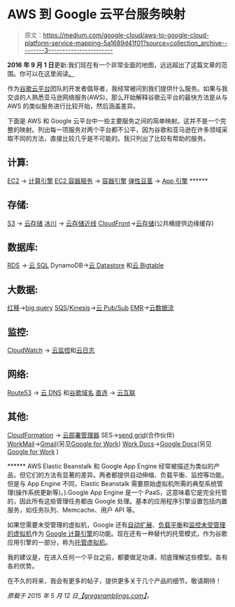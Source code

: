 # AWS 到 Google 云平台服务映射

> 原文：<https://medium.com/google-cloud/aws-to-google-cloud-platform-service-mapping-5a1689d41f01?source=collection_archive---------3----------------------->

**2016 年 9 月 1 日**更新:我们现在有一个非常全面的地图，远远超出了这篇文章的范围。你可以在这里阅读[。](https://cloud.google.com/docs/compare/aws/)

作为[谷歌云平台](http://cloud.google.com)团队的开发者倡导者，我经常被问到我们提供什么服务。如果与我交谈的人熟悉亚马逊网络服务(AWS)，那么开始解释谷歌云平台的最快方法是从与 AWS 的类似服务进行比较开始，然后涵盖差异。

下面是 AWS 和 Google 云平台中一些主要服务之间的简单映射。这并不是一个完整的映射。列出每一项服务对两个平台都不公平，因为谷歌和亚马逊在许多领域采取不同的方法，直接比较几乎是不可能的。我只列出了比较有帮助的服务。

## 计算:

[EC2](http://aws.amazon.com/ec2/) → [计算引擎](https://cloud.google.com/compute/)
[EC2 容器服务](http://aws.amazon.com/ecs/) → [容器引擎](https://cloud.google.com/container-engine/)
[弹性豆茎](http://aws.amazon.com/elasticbeanstalk/) → [App 引擎](https://cloud.google.com/appengine/) ******

## 存储:

[S3](http://aws.amazon.com/s3/) → [云存储](https://cloud.google.com/storage/)
[冰川](http://aws.amazon.com/glacier/) → [云存储近线](https://cloud.google.com/storage-nearline/)
[CloudFront](http://aws.amazon.com/cloudfront/)→[云存储](https://cloud.google.com/storage/docs/concepts-techniques)(公共桶提供边缘缓存)

## 数据库:

[RDS](http://aws.amazon.com/rds/) → [云 SQL](https://cloud.google.com/sql/)
DynamoDB→[云 Datastore](https://cloud.google.com/datastore/) 和[云 Bigtable](https://cloud.google.com/bigtable/)

## 大数据:

[红移](http://aws.amazon.com/redshift/)→[big query](https://cloud.google.com/bigquery/)
[SQS](http://aws.amazon.com/sqs/)/[Kinesis](http://aws.amazon.com/kinesis/)→[云 Pub/Sub](https://cloud.google.com/pubsub/)
[EMR](http://aws.amazon.com/elasticmapreduce/)→[云数据流](https://cloud.google.com/dataflow/)

## 监控:

[CloudWatch](http://aws.amazon.com/cloudwatch/) → [云监控](https://cloud.google.com/monitoring/)和[云日志](https://cloud.google.com/logging/docs/)

## 网络:

[Route53](http://aws.amazon.com/route53/) → [云 DNS](https://cloud.google.com/dns/) 和[谷歌域名](http://domains.google.com/)
[直连](http://aws.amazon.com/directconnect/) → [云互联](https://cloud.google.com/networking/#interconnect)

## 其他:

[CloudFormation](http://aws.amazon.com/cloudformation/) → [云部署管理器](https://cloud.google.com/deployment-manager/)
SES→[send grid](https://cloud.google.com/compute/docs/tutorials/sending-mail)(合作伙伴)
[WorkMail](http://aws.amazon.com/workmail/)→[Gmail](http://mail.google.com/)(另见[Google for Work](https://www.google.com/work/))
[Work Docs](http://aws.amazon.com/workdocs/)→[Google Docs](https://www.google.com/docs/about/)(另见 [Google for Work](https://www.google.com/work/) )

****** AWS Elastic Beanstalk 和 Google App Engine 经常被描述为类似的产品，但它们的方法有显著的差异。两者都提供自动伸缩、负载平衡、监控等功能。但是与 App Engine 不同，Elastic Beanstalk 需要原始虚拟机所需的典型系统管理(操作系统更新等)。).Google App Engine 是一个 PaaS，这意味着它是完全托管的，因此所有这些管理任务都由 Google 处理。基本的应用程序引擎设置包括内置服务，如任务队列、Memcache、用户 API 等。

如果您需要未受管理的虚拟机，Google 还有[自动扩展](https://cloud.google.com/compute/docs/autoscaler/)、[负载平衡](https://cloud.google.com/compute/docs/load-balancing/)和[监控未受管理的虚拟机](https://cloud.google.com/monitoring/)作为 [Google 计算引擎](https://cloud.google.com/compute/)的功能。现在还有一种替代的托管模式，作为谷歌应用引擎的一部分，称为[托管虚拟机](https://cloud.google.com/appengine/docs/managed-vms/)。

我的建议是，在进入任何一个平台之前，都要做足功课，彻底理解这些模型。各有各的优势。

在不久的将来，我会有更多的帖子，提供更多关于几个产品的细节。敬请期待！

*原载于 2015 年 5 月 12 日*[*【gregsramblings.com】*](https://gregsramblings.com/temp15/)*。*